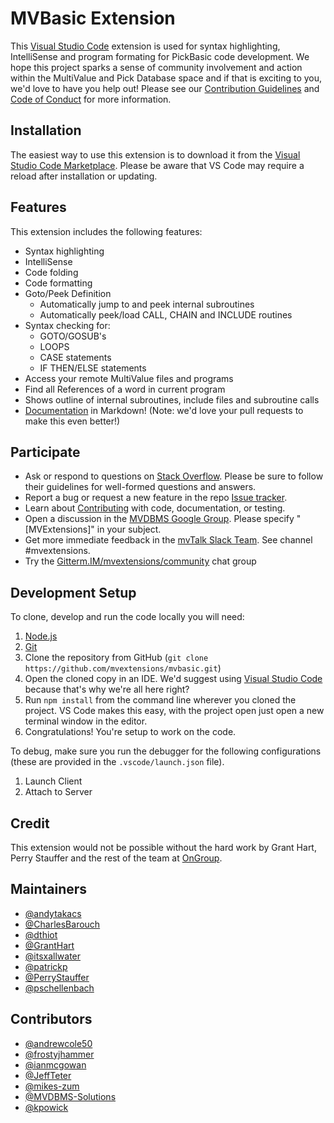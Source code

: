 # MVBasic Extension

This [Visual Studio Code][vs_code] extension is used for syntax highlighting, IntelliSense and program formating for PickBasic code development. We hope this project sparks a sense of community involvement and action within the MultiValue and Pick Database space and if that is exciting to you, we'd love to have you help out! Please see our [Contribution Guidelines][contribution_guidelines] and [Code of Conduct][code_of_conduct] for more information.

## Installation

The easiest way to use this extension is to download it from the [Visual Studio Code Marketplace][vs_code_market]. Please be aware that VS Code may require a reload after installation or updating.

## Features

This extension includes the following features:

- Syntax highlighting
- IntelliSense
- Code folding
- Code formatting
- Goto/Peek Definition
  - Automatically jump to and peek internal subroutines
  - Automatically peek/load CALL, CHAIN and INCLUDE routines
- Syntax checking for:
  - GOTO/GOSUB's
  - LOOPS
  - CASE statements
  - IF THEN/ELSE statements
- Access your remote MultiValue files and programs
- Find all References of a word in current program
- Shows outline of internal subroutines, include files and subroutine calls
- [Documentation][documentation] in Markdown! (Note: we'd love your pull requests to make this even better!)

## Participate

- Ask or respond to questions on [Stack Overflow](https://stackoverflow.com/tags/mvextensions). Please be sure to follow their guidelines for well-formed questions and answers.
- Report a bug or request a new feature in the repo [Issue tracker](https://github.com/mvextensions/mvbasic/issues).
- Learn about [Contributing](https://github.com/mvextensions/.github/blob/master/CONTRIBUTING.md) with code, documentation, or testing.
- Open a discussion in the [MVDBMS Google Group](https://groups.google.com/d/forum/mvdbms). Please specify "\[MVExtensions\]" in your subject.
- Get more immediate feedback in the [mvTalk Slack Team](https://mvtalk.slack.com). See channel #mvextensions.
- Try the [Gitterm.IM/mvextensions/community](https://gitter.im/mvextensions/community) chat group

## Development Setup

To clone, develop and run the code locally you will need:

1. [Node.js](https://nodejs.org/en/download/)
2. [Git](https://git-scm.com/downloads)
3. Clone the repository from GitHub (`git clone https://github.com/mvextensions/mvbasic.git`)
4. Open the cloned copy in an IDE. We'd suggest using [Visual Studio Code](https://code.visualstudio.com/) because that's why we're all here right?
5. Run `npm install` from the command line wherever you cloned the project. VS Code makes this easy, with the project open just open a new terminal window in the editor.
6. Congratulations! You're setup to work on the code.

To debug, make sure you run the debugger for the following configurations (these are provided in the `.vscode/launch.json` file).

1. Launch Client
2. Attach to Server

## Credit

This extension would not be possible without the hard work by Grant Hart, Perry Stauffer and the rest of the team at [OnGroup][on_group].

## Maintainers

- [@andytakacs][maint_andy_takacs]
- [@CharlesBarouch][maint_charles_barouch]
- [@dthiot][maint_dick_thiot]
- [@GrantHart][maint_grant_hart]
- [@itsxallwater][maint_mike_wright]
- [@patrickp][maint_patrick_payne]
- [@PerryStauffer][maint_perry_stauffer]
- [@pschellenbach][maint_pete_schellenbach]

## Contributors

- [@andrewcole50](https://github.com/andrewcole50)
- [@frostyjhammer](https://github.com/frostyjhammer)
- [@ianmcgowan](https://github.com/ianmcgowan)
- [@JeffTeter](https://github.com/JeffTeter)
- [@mikes-zum](https://github.com/mikes-zum)
- [@MVDBMS-Solutions](https://github.com/MVDBMS-Solutions)
- [@kpowick](https://github.com/kpowick)

[code_of_conduct]: https://github.com/mvextensions/.github/blob/master/CODE_OF_CONDUCT.md
[contribution_guidelines]: https://github.com/mvextensions/.github/blob/master/CONTRIBUTING.md
[documentation]: https://github.com/mvextensions/mvbasic/blob/master/doc/Extension%20Guide.md
[maint_andy_takacs]: https://github.com/andytakacs
[maint_charles_barouch]: https://github.com/CharlesBarouch
[maint_dick_thiot]: https://github.com/dthiot
[maint_grant_hart]: https://github.com/GrantHart
[maint_mike_wright]: https://github.com/itsxallwater
[maint_patrick_payne]: https://github.com/patrickp
[maint_perry_stauffer]: https://github.com/PerryStauffer
[maint_pete_schellenbach]: https://github.com/pschellenbach
[on_group]: http://www.ongroup.com
[vs_code]: https://code.visualstudio.com/
[vs_code_market]: https://marketplace.visualstudio.com/items?itemName=mvextensions.mvbasic
